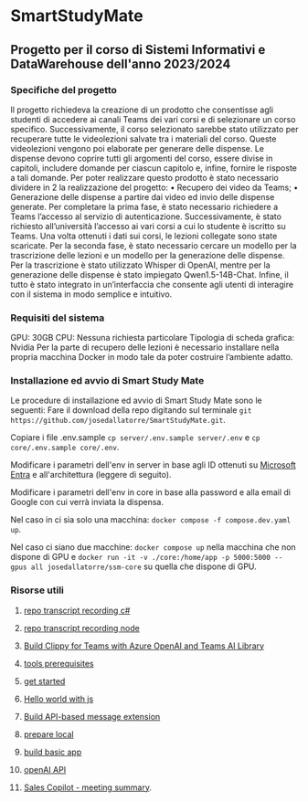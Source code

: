 # SmartStudyMate

## Progetto per il corso di Sistemi Informativi e DataWarehouse dell'anno 2023/2024

### Specifiche del progetto
Il progetto richiedeva la creazione di un prodotto che consentisse agli studenti di accedere ai canali Teams dei vari corsi e di selezionare un corso specifico. Successivamente, il corso selezionato sarebbe stato utilizzato per recuperare tutte le videolezioni salvate tra i materiali del corso. Queste videolezioni vengono poi elaborate per generare delle dispense. Le dispense devono coprire tutti gli argomenti del corso, essere divise in capitoli, includere domande per ciascun capitolo e, infine, fornire le risposte a tali domande.
Per poter realizzare questo prodotto è stato necessario dividere in 2 la realizzazione del progetto:
• Recupero dei video da Teams;
• Generazione delle dispense a partire dai video ed invio delle dispense generate.
Per completare la prima fase, è stato necessario richiedere a Teams l’accesso al servizio di autenticazione. Successivamente, è stato richiesto all’università l’accesso ai vari corsi a cui lo studente è iscritto su Teams. Una volta ottenuti i dati sui corsi, le lezioni collegate sono state scaricate.
Per la seconda fase, è stato necessario cercare un modello per la trascrizione delle lezioni e un modello per la generazione delle dispense. Per la trascrizione è stato utilizzato Whisper di OpenAI, mentre per la generazione delle dispense è stato impiegato Qwen1.5-14B-Chat.
Infine, il tutto è stato integrato in un’interfaccia che consente agli utenti di interagire con il sistema in modo semplice e intuitivo.

### Requisiti del sistema
GPU: 30GB
CPU: Nessuna richiesta particolare
Tipologia di scheda grafica: Nvidia
Per la parte di recupero delle lezioni è necessario installare nella propria macchina Docker in modo tale da poter costruire l’ambiente adatto.


### Installazione ed avvio di Smart Study Mate

Le procedure di installazione ed avvio di Smart Study Mate sono le seguenti:
Fare il download della repo digitando sul terminale `git https://github.com/josedallatorre/SmartStudyMate.git`.

Copiare i file .env.sample `cp server/.env.sample server/.env` e `cp core/.env.sample core/.env`.

Modificare i parametri dell'env in server in base agli ID ottenuti su [Microsoft Entra](https://entra.microsoft.com/#home) e all'architettura (leggere di seguito).

Modificare i parametri dell'env in core in base alla password e alla email di Google con cui verrà inviata la dispensa.

Nel caso in ci sia solo una macchina: `docker compose -f compose.dev.yaml up`.

Nel caso ci siano due macchine: `docker compose up` nella macchina che non dispone di GPU e 
`docker run -it -v ./core:/home/app -p 5000:5000 --gpus all josedallatorre/ssm-core` su quella che dispone di GPU.


### Risorse utili
 1. [repo transcript recording c#](https://github.com/OfficeDev/Microsoft-Teams-Samples/tree/main/samples/tab-meeting-transcript-recording/csharp)
2. [repo transcript recording node](https://github.com/OfficeDev/Microsoft-Teams-Samples/tree/main/samples/tab-meeting-transcript-recording/nodejs)
3. [Build Clippy for Teams with Azure OpenAI and Teams AI Library](https://www.youtube.com/watch?v=OZ6qNiuGo1Q)
4. [tools prerequisites](https://learn.microsoft.com/en-us/microsoftteams/platform/toolkit/tools-prerequisites)
5. [get started](https://learn.microsoft.com/en-us/microsoftteams/platform/get-started/get-started-overview)
6. [Hello world with js](https://learn.microsoft.com/en-us/microsoftteams/platform/sbs-gs-javascript?tabs=vscode%2Cvsc%2Cviscode)
7. [Build API-based message extension](https://learn.microsoft.com/en-us/microsoftteams/platform/messaging-extensions/build-api-based-message-extension?tabs=visual-studio-code%2Cnew-api)
8. [prepare local](https://learn.microsoft.com/en-us/microsoftteams/platform/concepts/build-and-test/prepare-your-o365-tenant)
9. [build basic app](https://learn.microsoft.com/en-us/microsoftteams/platform/get-started/build-basic-tab-app?tabs=teamstoolkitcodespaces)

10. [openAI API](https://platform.openai.com/docs/guides/text-generation)
11. [Sales Copilot - meeting summary](https://learn.microsoft.com/en-us/microsoft-sales-copilot/generate-meeting-summary).
